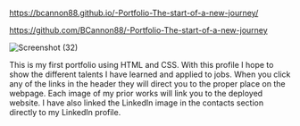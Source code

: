 https://bcannon88.github.io/-Portfolio-The-start-of-a-new-journey/

https://github.com/BCannon88/-Portfolio-The-start-of-a-new-journey

![Screenshot (32)](https://user-images.githubusercontent.com/81123612/120944523-93e03480-c6fa-11eb-8a98-c6b98e31c563.png)


This is my first portfolio using HTML and CSS. With this profile I hope to show the different talents I have learned and applied to jobs. When you click any of the links in the header they will direct you to the proper place on the webpage. Each image of my prior works will link you to the deployed website. I have also linked the LinkedIn image in the contacts section directly to my LinkedIn profile. 